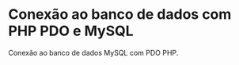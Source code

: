 <h1>Conexão ao banco de dados com PHP PDO e MySQL</h1>
<p>Conexão ao banco de dados MySQL com PDO PHP.</p>
